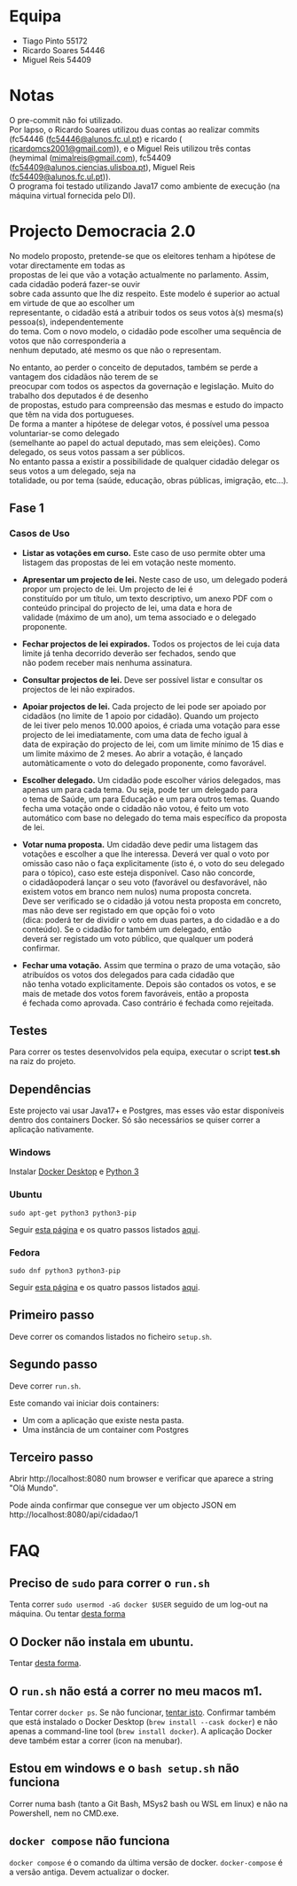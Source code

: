 # Equipa

* Tiago Pinto 55172
* Ricardo Soares 54446
* Miguel Reis 54409

# Notas
O pre-commit não foi utilizado. <br>
Por lapso, o Ricardo Soares utilizou duas contas ao realizar commits (fc54446 (fc54446@alunos.fc.ul.pt) e ricardo ( ricardomcs2001@gmail.com)), e o Miguel Reis utilizou três contas (heymimal (mimalreis@gmail.com), fc54409 (fc54409@alunos.ciencias.ulisboa.pt), Miguel Reis (fc54409@alunos.fc.ul.pt)).<br>
O programa foi testado utilizando Java17 como ambiente de execução (na máquina virtual fornecida pelo DI).


# Projecto Democracia 2.0

No modelo proposto, pretende-se que os eleitores tenham a hipótese de votar directamente em todas as<br>
propostas de lei que vão a votação actualmente no parlamento. Assim, cada cidadão poderá fazer-se ouvir<br>
sobre cada assunto que lhe diz respeito. Este modelo é superior ao actual em virtude de que ao escolher um<br>
representante, o cidadão está a atribuir todos os seus votos à(s) mesma(s) pessoa(s), independentemente<br>
do tema. Com o novo modelo, o cidadão pode escolher uma sequência de votos que não corresponderia a<br>
nenhum deputado, até mesmo os que não o representam.

No entanto, ao perder o conceito de deputados, também se perde a vantagem dos cidadãos não terem de se<br>
preocupar com todos os aspectos da governação e legislação. Muito do trabalho dos deputados é de desenho<br>
de propostas, estudo para compreensão das mesmas e estudo do impacto que têm na vida dos portugueses.<br>
De forma a manter a hipótese de delegar votos, é possível uma pessoa voluntariar-se como delegado<br> (semelhante ao papel do actual deputado, mas sem eleições). Como delegado, os seus votos passam a ser públicos.<br>
No entanto passa a existir a possibilidade de qualquer cidadão delegar os seus votos a um delegado, seja na<br>
totalidade, ou por tema (saúde, educação, obras públicas, imigração, etc...).

## Fase 1
### Casos de Uso
 * **Listar as votações em curso.** Este caso de uso permite obter uma listagem das propostas de lei
    em votação neste momento.

 * **Apresentar um projecto de lei.** Neste caso de uso, um delegado poderá propor um projecto
de lei. Um projecto de lei é <br> constituído por um título, um texto descriptivo, um anexo PDF com o 
conteúdo principal do projecto de lei, uma data e hora de <br> validade (máximo de um ano), um tema
associado e o delegado proponente.
 * **Fechar projectos de lei expirados.** Todos os projectos de lei cuja data limite já tenha decorrido
deverão ser fechados, sendo que <br> não podem receber mais nenhuma assinatura.
 * **Consultar projectos de lei.** Deve ser possível listar e consultar os projectos de lei não expirados.
 * **Apoiar projectos de lei.** Cada projecto de lei pode ser apoiado por cidadãos (no limite de 1 apoio
por cidadão). Quando um projecto <br> de lei tiver pelo menos 10.000 apoios, é criada uma votação para
esse projecto de lei imediatamente, com uma data de fecho igual à <br> data de expiração do projecto de
lei, com um limite mínimo de 15 dias e um limite máximo de 2 meses. Ao abrir a votação, é lançado <br>
automàticamente o voto do delegado proponente, como favorável.
 * **Escolher delegado.** Um cidadão pode escolher vários delegados, mas apenas um para cada
tema. Ou seja, pode ter um delegado para <br> o tema de Saúde, um para Educação e um para outros
temas. Quando fecha uma votação onde o cidadão não votou, é feito um voto <br> automático com base
no delegado do tema mais específico da proposta de lei.
 * **Votar numa proposta.** Um cidadão deve pedir uma listagem das votações e escolher a que lhe
interessa. Deverá ver qual o voto por <br> omissão caso não o faça explicitamente (isto é, o voto do seu
delegado para o tópico), caso este esteja disponível. Caso não concorde,<br> o cidadãopoderá lançar o seu
voto (favorável ou desfavorável, não existem votos em branco nem nulos) numa proposta concreta.<br>
Deve ser verificado se o cidadão já votou nesta proposta em concreto, mas não deve ser registado em
que opção foi o voto <br> (dica: poderá ter de dividir o voto em duas partes, a do cidadão e a do conteúdo).
Se o cidadão for também um delegado, então <br> deverá ser registado um voto público, que qualquer um
poderá confirmar.
 * **Fechar uma votação.** Assim que termina o prazo de uma votação, são atribuídos os votos dos
delegados para cada cidadão que <br> não tenha votado explicitamente. Depois são contados os votos,
e se mais de metade dos votos forem favoráveis, então a proposta <br> é fechada como aprovada. Caso
contrário é fechada como rejeitada.

## Testes

Para correr os testes desenvolvidos pela equipa, executar o script **test.sh** na raiz do projeto.


## Dependências

Este projecto vai usar Java17+ e Postgres, mas esses vão estar disponíveis dentro dos containers Docker. Só são necessários se quiser correr a aplicação nativamente.

### Windows

Instalar [Docker Desktop](https://docs.docker.com/desktop/install/windows-install/) e [Python 3](https://www.python.org/ftp/python/3.11.2/python-3.11.2-amd64.exe)

### Ubuntu

```
sudo apt-get python3 python3-pip
```

Seguir [esta página](https://docs.docker.com/engine/install/ubuntu/) e os quatro passos listados [aqui](https://docs.docker.com/engine/install/linux-postinstall/#manage-docker-as-a-non-root-user).

### Fedora

```
sudo dnf python3 python3-pip
```

Seguir [esta página](https://docs.docker.com/engine/install/fedora/) e os quatro passos listados [aqui](https://docs.docker.com/engine/install/linux-postinstall/#manage-docker-as-a-non-root-user).


## Primeiro passo

Deve correr os comandos listados no ficheiro `setup.sh`.

## Segundo passo

Deve correr `run.sh`.

Este comando vai iniciar dois containers:

* Um com a aplicação que existe nesta pasta.
* Uma instância de um container com Postgres

## Terceiro passo

Abrir http://localhost:8080 num browser e verificar que aparece a string "Olá Mundo".

Pode ainda confirmar que consegue ver um objecto JSON em http://localhost:8080/api/cidadao/1


# FAQ

## Preciso de `sudo` para correr o `run.sh`
Tenta correr `sudo usermod -aG docker $USER` seguido de um log-out na máquina.
Ou tentar [desta forma](https://www.digitalocean.com/community/questions/how-to-fix-docker-got-permission-denied-while-trying-to-connect-to-the-docker-daemon-socket)

## O Docker não instala em ubuntu.

Tentar [desta forma](https://askubuntu.com/a/1411717).

## O `run.sh` não está a correr no meu macos m1.

Tentar correr `docker ps`. Se não funcionar, [tentar isto](https://stackoverflow.com/a/68202428/28516).
Confirmar também que está instalado o Docker Desktop (`brew install --cask docker`) e não apenas a command-line tool (`brew install docker`). A aplicação Docker deve também estar a correr (icon na menubar).


## Estou em windows e o `bash setup.sh` não funciona

Correr numa bash (tanto a Git Bash, MSys2 bash ou WSL em linux) e não na Powershell, nem no CMD.exe.

## `docker compose` não funciona

`docker compose` é o comando da última versão de docker. `docker-compose` é a versão antiga. Devem actualizar o docker.
